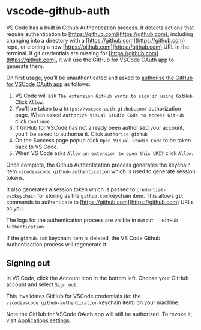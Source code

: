 # vscode-github-auth

VS Code has a built in Github Authentication process. It detects actions that require authentication to [https://github.com](https://github.com), including changing into a directory with a [https://github.com](https://github.com) repo, or cloning a new [https://github.com](https://github.com) URL in the terminal. If git credentials are missing for [https://github.com](https://github.com), it will use the GitHub for VSCode OAuth app to generate them.

On first usage, you'll be unauthenticated and asked to [authorise the GitHub for VSCode OAuth app](https://code.visualstudio.com/docs/editor/github#_authenticating-with-an-existing-repository) as follows:

1. VS Code will ask `The extension GitHub wants to sign in using GitHub`. Click `Allow`.
1. You'll be taken to a `https://vscode-auth.github.com/` authorization page. When asked `Authorize Visual Studio Code to access GitHub` click `Continue`.
1. If GitHub for VSCode has not already been authorised your account, you'll be asked to authorise it. Click `Authorise github`
1. On the Success page popup click `Open Visual Studio Code` to be taken back to VS Code.
1. When VS Code asks `Allow an extension to open this URI?` click `Allow`.

Once complete, the Github Authentication process generates the keychain item `vscodevscode.github-authentication` which is used to generate session tokens.

It also generates a session token which is passed to `credential-osxkeychain` for storing as the `github.com` keychain item. This allows `git` commands to authenticate to [https://github.com](https://github.com) URLs as you.

The logs for the authentication process are visible in `Output - GitHub Authentication`.

If the `github.com` keychain item is deleted, the VS Code Github Authentication process will regenerate it.

## Signing out

In VS Code, click the Account icon in the bottom left. Choose your GitHub account and select `Sign out`.

This invalidates GitHub for VSCode credentials (ie: the `vscodevscode.github-authentication` keychain item) on your machine.

Note the GitHub for VSCode OAuth app will still be authorized. To revoke it, visit [Applications settings](https://github.com/settings/applications).
